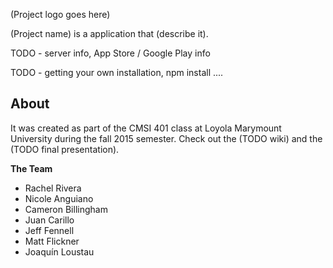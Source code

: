 (Project logo goes here)

(Project name) is a application that (describe it).

TODO - server info, App Store / Google Play info

TODO - getting your own installation, npm install ....

## About

It was created as part of the CMSI 401 class at Loyola Marymount University during the fall 2015 semester. Check out the (TODO wiki) and the (TODO final presentation).

**The Team**

* Rachel Rivera
* Nicole Anguiano
* Cameron Billingham
* Juan Carillo
* Jeff Fennell
* Matt Flickner
* Joaquín Loustau
